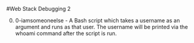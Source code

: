 #Web Stack Debugging 2

0. 0-iamsomeoneelse - A Bash script which takes a username as an argument and runs as that user. The username will be printed via the whoami command after the script is run.

